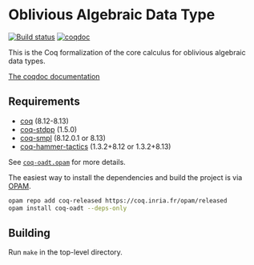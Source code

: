 # Oblivious Algebraic Data Type

[![Build status][action-badge]][action-link]
[![coqdoc][doc-badge]][doc-link]

[action-badge]: https://github.com/ccyip/oadt/actions/workflows/build.yml/badge.svg?branch=master
[action-link]: https://github.com/ccyip/oadt/actions

[doc-badge]: https://img.shields.io/badge/docs-coqdoc-blue.svg
[doc-link]: https://ccyip.github.io/oadt

This is the Coq formalization of the core calculus for oblivious algebraic data
types.

[The coqdoc documentation](https://ccyip.github.io/oadt)

## Requirements

- [coq](https://coq.inria.fr) (8.12-8.13)
- [coq-stdpp](https://gitlab.mpi-sws.org/iris/stdpp) (1.5.0)
- [coq-smpl](https://github.com/uds-psl/smpl) (8.12.0.1 or 8.13)
- [coq-hammer-tactics](https://coqhammer.github.io) (1.3.2+8.12 or 1.3.2+8.13)

See [`coq-oadt.opam`](./coq-oadt.opam) for more details.

The easiest way to install the dependencies and build the project is via
[OPAM](https://opam.ocaml.org/doc/Install.html).

``` sh
opam repo add coq-released https://coq.inria.fr/opam/released
opam install coq-oadt --deps-only
```

## Building

Run `make` in the top-level directory.
